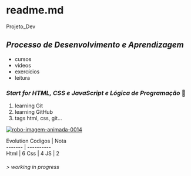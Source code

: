 # readme.md
Projeto_Dev

## _Processo de Desenvolvimento e Aprendizagem_ 
*  cursos
*  videos
*  exercícios 
*  leitura 
### _Start for HTML, CSS e JavaScript e Lógica de Programação_ :ledger:
1.  learning Git 
2.  learning GitHub
3.  tags html, css, git... 

<a href="https://www.imagensanimadas.com/cat-robos-118.htm"><img src="https://www.imagensanimadas.com/data/media/118/robo-imagem-animada-0014.gif" border="0" alt="robo-imagem-animada-0014" /></a>

Evolution
Codigos | Nota                   
------- | ----------             
Html    | 6
Css     | 4
JS      | 2

###### > working in progress
